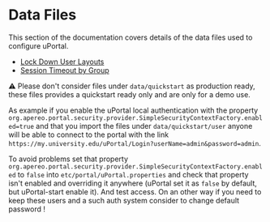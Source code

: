 # Data Files

This section of the documentation covers details of the data files
used to configure uPortal.

* [Lock Down User Layouts](lockdown-layouts.md)
* [Session Timeout by Group](timeout.md)

:warning: Please don't consider files under `data/quickstart` as production ready,
these files provides a quickstart ready only and are only for a demo use.

As example if you enable the uPortal local authentication with the
property `org.apereo.portal.security.provider.SimpleSecurityContextFactory.enabled=true`
and that you import the files under `data/quickstart/user` anyone will be able to connect 
to the portal with the link `https://my.university.edu/uPortal/Login?userName=admin&password=admin`.

To avoid problems set that property `org.apereo.portal.security.provider.SimpleSecurityContextFactory.enabled` to `false`
into `etc/portal/uPortal.properties` and check that property isn't enabled and overriding it anywhere (uPortal set it as `false` by default,
 but uPortal-start enable it). And test access.
On an other way if you need to keep these users and a such auth system consider to change default password !

